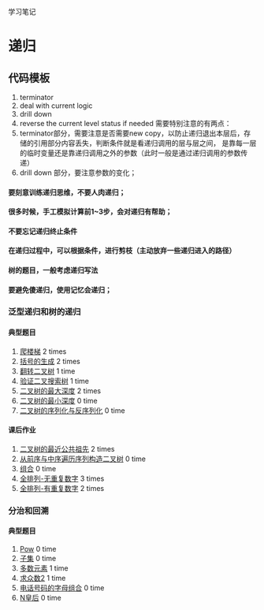 学习笔记

# 递归
## 代码模板
1. terminator
2. deal with current logic
3. drill down
4. reverse the current level status if needed
需要特别注意的有两点：
1. terminator部分，需要注意是否需要new copy，以防止递归退出本层后，存储的引用部分内容丢失，判断条件就是看递归调用的层与层之间，
是靠每一层的临时变量还是靠递归调用之外的参数（此时一般是通过递归调用的参数传递）
2. drill down 部分，要注意参数的变化；

#### 要刻意训练递归思维，不要人肉递归；
#### 很多时候，手工模拟计算前1~3步，会对递归有帮助；
#### 不要忘记递归终止条件
#### 在递归过程中，可以根据条件，进行剪枝（主动放弃一些递归进入的路径）
#### 树的题目，一般考虑递归写法
#### 要避免傻递归，使用记忆会递归；

### 泛型递归和树的递归
#### 典型题目
1. [爬楼梯](https://leetcode-cn.com/problems/climbing-stairs/)  2 times
2. [括号的生成](https://leetcode-cn.com/problems/generate-parentheses/) 2 times 
3. [翻转二叉树](https://leetcode-cn.com/problems/invert-binary-tree/description/) 1 time
4. [验证二叉搜索树](https://leetcode-cn.com/problems/validate-binary-search-tree)  1 time
5. [二叉树的最大深度](https://leetcode-cn.com/problems/maximum-depth-of-binary-tree/) 2 times
6. [二叉树的最小深度](https://leetcode-cn.com/problems/minimum-depth-of-binary-tree/) 0 time
7. [二叉树的序列化与反序列化](https://leetcode-cn.com/problems/serialize-and-deserialize-binary-tree/) 0 time

#### 课后作业
1. [二叉树的最近公共祖先](https://leetcode-cn.com/problems/lowest-common-ancestor-of-a-binary-tree/) 2 times
2. [从前序与中序遍历序列构造二叉树](https://leetcode-cn.com/problems/construct-binary-tree-from-preorder-and-inorder-traversal/) 0 time
3. [组合](https://leetcode-cn.com/problems/combinations/) 0 time
4. [全排列-无重复数字](https://leetcode-cn.com/problems/permutations/) 3 times
5. [全排列-有重复数字](https://leetcode-cn.com/problems/permutations-ii/) 2 times

### 分治和回溯
#### 典型题目
1. [Pow](https://leetcode-cn.com/problems/powx-n/) 0 time
2. [子集](https://leetcode-cn.com/problems/subsets/) 0 time
3. [多数元素](https://leetcode-cn.com/problems/majority-element/description/) 1 time
4. [求众数2](https://leetcode-cn.com/problems/majority-element-ii/) 1 time
5. [电话号码的字母组合](https://leetcode-cn.com/problems/letter-combinations-of-a-phone-number/) 0 time
6. [N皇后](https://leetcode-cn.com/problems/n-queens/) 0 time
